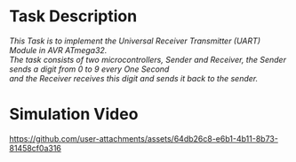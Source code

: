 # Task Description
*This Task is to implement the Universal Receiver Transmitter (UART) Module in AVR ATmega32.<br>The task consists of two microcontrollers, Sender and Receiver, the Sender sends a digit from 0 to 9 every One Second<br>and the Receiver receives this digit and sends it back to the sender.*
# Simulation Video
https://github.com/user-attachments/assets/64db26c8-e6b1-4b11-8b73-81458cf0a316